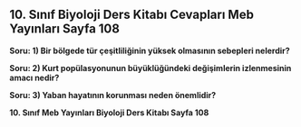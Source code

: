## 10. Sınıf Biyoloji Ders Kitabı Cevapları Meb Yayınları Sayfa 108

**Soru: 1) Bir bölgede tür çeşitliliğinin yüksek olmasının sebepleri nelerdir?**

**Soru: 2) Kurt popülasyonunun büyüklüğündeki değişimlerin izlenmesinin amacı nedir?**

**Soru: 3) Yaban hayatının korunması neden önemlidir?**

**10. Sınıf Meb Yayınları Biyoloji Ders Kitabı Sayfa 108**